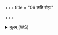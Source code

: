 +++
title = "06 कति रोहाः"

+++
<details><summary>मूलम् (WS)</summary>

कति रोहाः स्वरा रोहयन्ति येभी रोहितो दिवमारुरोह ।  
राष्ट्रभृतः क्षत्रभृतो वसुभृतो वसुदानवो वसुयवः ॥ ॥ ७ ॥
</details>